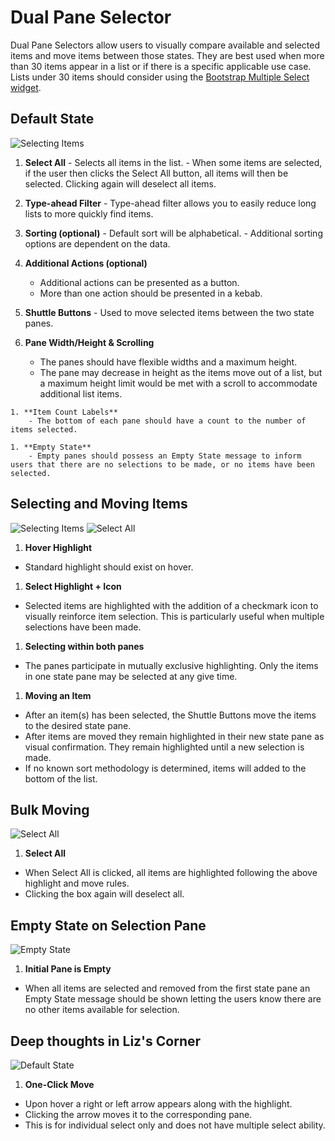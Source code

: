 # Dual Pane Selector

Dual Pane Selectors allow users to visually compare available and selected items and move items between those states.  They are best used when more than 30 items appear in a list or if there is a specific applicable use case. Lists under 30 items should consider using the [Bootstrap Multiple Select widget](http://www.patternfly.org/pattern-library/widgets/#bootstrap-select).

## Default State
![Selecting Items](1.png)

  1. **Select All**
    - Selects all items in the list.
    - When some items are selected, if the user then clicks the Select All button, all items will then be selected. Clicking again will deselect all items.

  1. **Type-ahead Filter**
    - Type-ahead filter allows you to easily reduce long lists to more quickly find items.

  1. **Sorting (optional)**
    - Default sort will be alphabetical.
    - Additional sorting options are dependent on the data.

  1. **Additional Actions (optional)**
      - Additional actions can be presented as a button.
      - More than one action should be presented in a kebab.

  1. **Shuttle Buttons**
    - Used to move selected items between the two state panes.

  1. **Pane Width/Height & Scrolling**
      - The panes should have flexible widths and a maximum height.
      - The pane may decrease in height as the items move out of a list, but a maximum height limit would be met with a scroll to accommodate additional list items.

    1. **Item Count Labels**
        - The bottom of each pane should have a count to the number of items selected.

    1. **Empty State**
        - Empty panes should possess an Empty State message to inform users that there are no selections to be made, or no items have been selected.

## Selecting and Moving Items

![Selecting Items](2.png)
![Select All](3.png)

1. **Hover Highlight**
  - Standard highlight should exist on hover.

1. **Select Highlight + Icon**
  - Selected items are highlighted with the addition of a checkmark icon to visually reinforce item selection. This is particularly useful when multiple selections have been made.

1. **Selecting within both panes**
  - The panes participate in mutually exclusive highlighting. Only the items in one state pane may be selected at any give time.

1. **Moving an Item**
  - After an item(s) has been selected, the Shuttle Buttons move the items to the desired state pane.
  - After items are moved they remain highlighted in their new state pane as visual confirmation. They remain highlighted until a new selection is made.
  - If no known sort methodology is determined, items will added to the bottom of the list.


## Bulk Moving
![Select All](4.png)

1. **Select All**
  - When Select All is clicked, all items are highlighted following the above highlight and move rules.
  - Clicking the box again will deselect all.

## Empty State on Selection Pane
![Empty State](5.png)

1. **Initial Pane is Empty**
  - When all items are selected and removed from the first state pane an Empty State message should be shown letting the users know there are no other items available for selection.

## Deep thoughts in Liz's Corner
![Default State](oneclick.png)

1. **One-Click Move**
  - Upon hover a right or left arrow appears along with the highlight.
  - Clicking the arrow moves it to the corresponding pane.
  - This is for individual select only and does not have multiple select ability.
